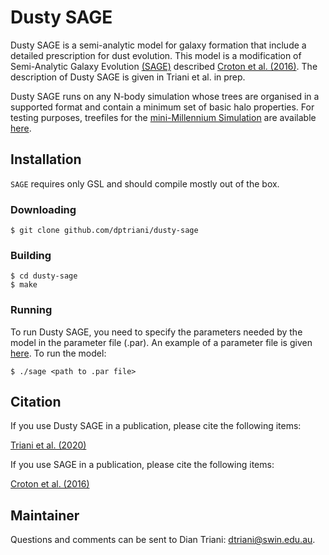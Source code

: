 # Dusty SAGE

Dusty SAGE is a semi-analytic model for galaxy formation that include a detailed prescription for dust evolution. This model is a modification of Semi-Analytic Galaxy Evolution [(SAGE)](https://github.com/darrencroton/sage) described [Croton et al. (2016)](http://arxiv.org/abs/1601.04709). The description of Dusty SAGE is given in Triani et al. in prep.

Dusty SAGE runs on any N-body simulation whose trees are organised in a supported format and contain a minimum set of basic halo properties. For testing purposes, treefiles for the [mini-Millennium Simulation](http://arxiv.org/abs/astro-ph/0504097) are available [here](https://data-portal.hpc.swin.edu.au/dataset/mini-millennium-simulation). 

## Installation 
```SAGE``` requires only GSL and should compile mostly out of the box.
### Downloading
```
$ git clone github.com/dptriani/dusty-sage
```
### Building
```
$ cd dusty-sage
$ make
```
### Running
To run Dusty SAGE, you need to specify the parameters needed by the model in the parameter file (.par). An example of a parameter file is given [here](https://github.com/dptriani/dusty-sage/blob/master/src/auxdata/trees/mini-millennium/mini-millennium.par). To run the model:
```
$ ./sage <path to .par file>
```

## Citation
If you use Dusty SAGE in a publication, please cite the following items:

[Triani et al. (2020)](https://arxiv.org/abs/2002.05343)

If you use SAGE in a publication, please cite the following items:

[Croton et al. (2016)](http://arxiv.org/abs/1601.04709)


## Maintainer 

Questions and comments can be sent to Dian Triani: dtriani@swin.edu.au.
